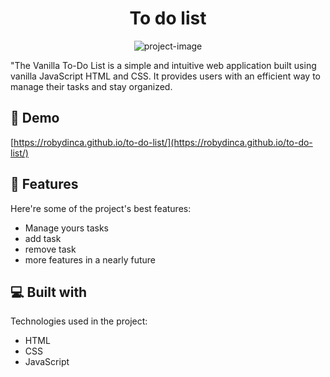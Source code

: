 <h1 align="center" id="title">To do list</h1>

<p align="center"><img src="https://socialify.git.ci/robydinca/to-do-list/image?font=KoHo&amp;language=1&amp;name=1&amp;owner=1&amp;pattern=Circuit%20Board&amp;stargazers=1&amp;theme=Dark" alt="project-image"></p>

<p id="description">"The Vanilla To-Do List is a simple and intuitive web application built using vanilla JavaScript HTML and CSS. It provides users with an efficient way to manage their tasks and stay organized.</p>

<h2>🚀 Demo</h2>

[https://robydinca.github.io/to-do-list/](https://robydinca.github.io/to-do-list/)

  
  
<h2>🧐 Features</h2>

Here're some of the project's best features:

*   Manage yours tasks
*   add task
*   remove task
*   more features in a nearly future

  
  
<h2>💻 Built with</h2>

Technologies used in the project:

*   HTML
*   CSS
*   JavaScript
